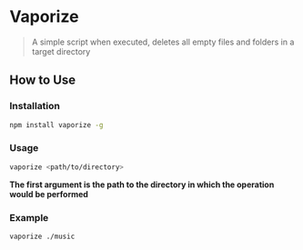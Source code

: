 # Vaporize

> A simple script when executed, deletes all empty files and folders in a target directory

## How to Use

### Installation

```bash
npm install vaporize -g
```

### Usage

```bash
vaporize <path/to/directory>
```

**The first argument is the path to the directory in which the operation would be performed**

### Example

```bash
vaporize ./music
```
